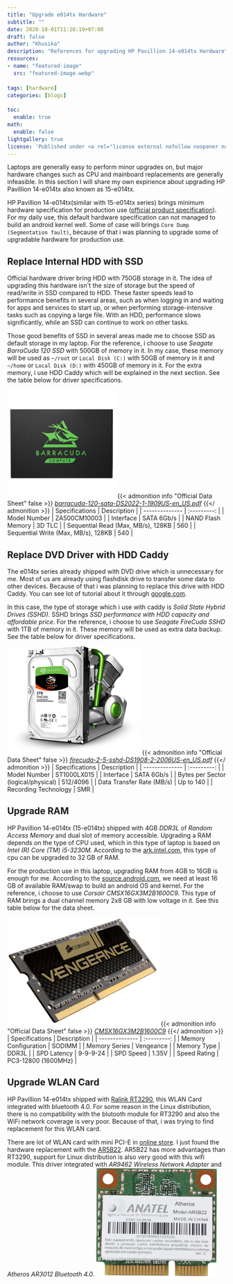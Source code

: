 ```yaml
---
title: "Upgrade e014tx Hardware"
subtitle: ""
date: 2020-10-01T11:28:19+07:00
draft: false
author: "Khusika"
description: "References for upgrading HP Pavillion 14-e014tx Hardware"
resources:
- name: "featured-image"
  src: "featured-image.webp"

tags: [hardware]
categories: [blogs]

toc:
  enable: true
math:
  enable: false
lightgallery: true
license: 'Published under <a rel="license external nofollow noopener noreffer" href="https://creativecommons.org/licenses/by-nc/4.0/" target="_blank">CC BY-NC 4.0</a>'
---
```


Laptops are generally easy to perform minor upgrades on, but major hardware changes such as CPU and mainboard replacements are generally infeasible. In this section I will share my own expirience about upgrading HP Pavillion 14-e014tx also known as 15-e014tx.
<!--more-->

HP Pavillion 14-e014tx(similar with 15-e014tx series) brings minimum hardware specification for production use ([official product specification](https://support.hp.com/ee-en/document/c03773272)). For my daily use, this default hardware specification can not managed to build an android kernel well. Some of case will brings `Core Dump (Segmentation fault)`, because of that i was planning to upgrade some of upgradable hardware for production use.

## Replace Internal HDD with SSD
Official hardware driver bring HDD with 750GB storage in it. The idea of upgrading this hardware isn't the size of storage but the speed of read/write in SSD compared to HDD. These faster speeds lead to performance benefits in several areas, such as when logging in and waiting for apps and services to start up, or when performing storage-intensive tasks such as copying a large file. With an HDD, performance slows significantly, while an SSD can continue to work on other tasks.

Those good benefits of SSD in several areas made me to choose SSD as default storage in my laptop. For the reference, i choose to use _Seagate BarraCuda 120 SSD_ with 500GB of memory in it. In my case, these memory will be used as `~/root` or `Local Disk (C:)` with 50GB of memory in it and `~/home` or `Local Disk (D:)` with 450GB of memory in it. For the extra memory, i use HDD Caddy which will be explained in the next section. See the table below for driver specifications.

![Seagate BarraCuda SSD](seagate-ssd.webp "Seagate BarraCuda SSD")
{{< admonition info "Official Data Sheet" false >}}
_[barracuda-120-sata-DS2022-1-1909US-en_US.pdf](https://www.seagate.com/www-content/datasheets/pdfs/barracuda-120-sata-DS2022-1-1909US-en_US.pdf)_
{{</ admonition >}}
| Specifications | Description |
| -------------- | :---------: |
| Model Number | ZA500CM10003 |
| Interface | SATA 6Gb/s |
| NAND Flash Memory | 3D TLC |
| Sequential Read (Max, MB/s), 128KB | 560 |
| Sequential Write (Max, MB/s), 128KB | 540 |

## Replace DVD Driver with HDD Caddy
The e014tx series already shipped with DVD drive which is unnecessary for me. Most of us are already using flashdisk drive to transfer some data to other devices. Because of that i was planning to replace this drive with HDD Caddy. You can see lot of tutorial about it through [google.com](http://letmegooglethat.com/?q=Replace+HDD+Caddy).

In this case, the type of storage which i use with caddy is _Solid State Hybrid Drives (SSHD)_. SSHD brings _SSD performance with HDD capacity and affordable price_. For the reference, i choose to use _Seagate FireCuda SSHD_ with 1TB of memory in it. These memory will be used as extra data backup. See the table below for driver specifications.

![Seagate FireCuda SSHD](seagate-sshd.webp "Seagate FireCuda SSHD")
{{< admonition info "Official Data Sheet" false >}}
_[firecuda-2-5-sshd-DS1908-2-2006US-en_US.pdf](https://www.seagate.com/www-content/datasheets/pdfs/firecuda-2-5-sshd-DS1908-2-2006US-en_US.pdf)_
{{</ admonition >}}
| Specifications | Description |
| -------------- | :---------: |
| Model Number | ST1000LX015 |
| Interface | SATA 6Gb/s |
| Bytes per Sector (logical/physical) | 512/4096 |
| Data Transfer Rate (MB/s) | Up to 140 |
| Recording Technology | SMR |

## Upgrade RAM
HP Pavillion 14-e014tx (15-e014tx) shipped with 4GB _DDR3L_ of _Random Access Memory_ and dual slot of memory accessible. Upgrading a RAM depends on the type of CPU used, which in this type of laptop is based on _Intel (R) Core (TM) i5-3230M_. According to the [ark.intel.com](https://ark.intel.com/content/www/us/en/ark/products/72164/intel-core-i5-3230m-processor-3m-cache-up-to-3-20-ghz-rpga.html), this type of cpu can be upgraded to 32 GB of RAM.

For the production use in this laptop, upgrading RAM from 4GB to 16GB is enough for me. According to the [source.android.com](https://source.android.com/setup/build/requirements#hardware-requirements), we need at least 16 GB of available RAM/swap to build an android OS and kernel. For the reference, i choose to use _Corsair CMSX16GX3M2B1600C9_. This type of RAM brings a dual channel memory 2x8 GB with low voltage in it. See this table below for the data sheet.

![Corsair Vengeance](corsair-vengeance.webp "Corsair Vengeance")
{{< admonition info "Official Data Sheet" false >}}
_[CMSX16GX3M2B1600C9](https://www.corsair.com/eu/en/Categories/Products/Memory/Laptop-and-Notebook-Memory/Vengeance%C2%AE-%E2%80%94-16GB-High-Performance-Laptop-Memory-Upgrade-Kit/p/CMSX16GX3M2B1600C9#tab-tech-specs)_
{{</ admonition >}}
| Specifications | Description |
| -------------- | :---------: |
| Memory Configuration | SODIMM |
| Memory Series | Vengeance |
| Memory Type | DDR3L |
| SPD Latency | 9-9-9-24 |
| SPD Speed | 1.35V |
| Speed Rating | PC3-12800 (1600MHz) |

## Upgrade WLAN Card
HP Pavillion 14-e014tx shipped with [Ralink RT3290](https://www.mediatek.com/products/broadbandWifi/rt3290), this WLAN Card integrated with bluetooth 4.0. For some reason in the Linux distribution, there is no compatibility with the blutooth module for RT3290 and also the WiFi network coverage is very poor. Because of that, i was trying to find replacement for this WLAN card.

There are lot of WLAN card with mini PCI-E in [online store](http://letmegooglethat.com/?q=Online+Store). I just found the hardware replacement with the [AR5B22](https://www.aliexpress.com/item/821973599.html). AR5B22 has more advantages than RT3290, support for Linux distribution is also very good with this wifi module. This driver integrated with _AR9462 Wireless Network Adapter_ and _Atheros AR3012 Bluetooth 4.0_.
![Atheros AR5B22](ar5b22-wlan.webp "Atheros AR5B22")
